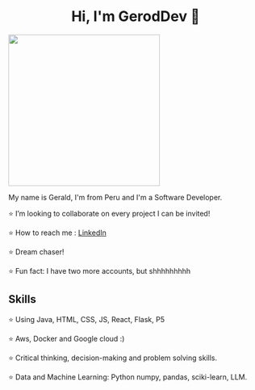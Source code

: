 
<div align="center">
<h1 align="center">Hi, I'm GerodDev 👋</h1>
</div>
<img src="https://i.imgur.com/3X9pscf.jpeg" height="300">









My name is Gerald, I'm from Peru and I'm a Software Developer.

⭐ I’m looking to collaborate on every project I can be invited!

⭐ How to reach me : [LinkedIn](https://www.linkedin.com/in/gerald-rodriguez-anaya/)

⭐ Dream chaser!

⭐ Fun fact: I have two more accounts, but shhhhhhhhh

## Skills

⭐ Using Java, HTML, CSS, JS, React, Flask, P5

⭐ Aws, Docker and Google cloud :)

⭐ Critical thinking, decision-making and problem solving skills.

⭐ Data and Machine Learning: Python numpy, pandas, sciki-learn, LLM.

 
<!---
naohchan/naohchan is a ✨ special ✨ repository because its `README.md` (this file) appears on your GitHub profile.
You can click the Preview link to take a look at your changes.
--->
